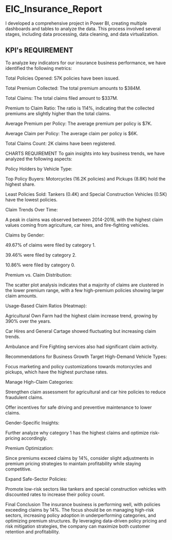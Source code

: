 # EIC_Insurance_Report
I developed a comprehensive project in Power BI, creating multiple dashboards and tables to analyze the data. This process involved several stages, including data processing, data cleaning, and data virtualization.
## KPI's REQUIREMENT
To analyze key indicators for our insurance business performance, we have identified the following metrics:

Total Policies Opened: 57K policies have been issued.

Total Premium Collected: The total premium amounts to $384M.

Total Claims: The total claims filed amount to $337M.

Premium to Claim Ratio: The ratio is 114%, indicating that the collected premiums are slightly higher than the total claims.

Average Premium per Policy: The average premium per policy is $7K.

Average Claim per Policy: The average claim per policy is $6K.

Total Claims Count: 2K claims have been registered.

CHARTS REQUIREMENT
To gain insights into key business trends, we have analyzed the following aspects:

Policy Holders by Vehicle Type:

Top Policy Buyers: Motorcycles (16.2K policies) and Pickups (8.8K) hold the highest share.

Least Policies Sold: Tankers (0.4K) and Special Construction Vehicles (0.5K) have the lowest policies.

Claim Trends Over Time:

A peak in claims was observed between 2014-2016, with the highest claim values coming from agriculture, car hires, and fire-fighting vehicles.

Claims by Gender:

49.67% of claims were filed by category 1.

39.46% were filed by category 2.

10.86% were filed by category 0.

Premium vs. Claim Distribution:

The scatter plot analysis indicates that a majority of claims are clustered in the lower premium range, with a few high-premium policies showing larger claim amounts.

Usage-Based Claim Ratios (Heatmap):

Agricultural Own Farm had the highest claim increase trend, growing by 390% over the years.

Car Hires and General Cartage showed fluctuating but increasing claim trends.

Ambulance and Fire Fighting services also had significant claim activity.

Recommendations for Business Growth
Target High-Demand Vehicle Types:

Focus marketing and policy customizations towards motorcycles and pickups, which have the highest purchase rates.

Manage High-Claim Categories:

Strengthen claim assessment for agricultural and car hire policies to reduce fraudulent claims.

Offer incentives for safe driving and preventive maintenance to lower claims.

Gender-Specific Insights:

Further analyze why category 1 has the highest claims and optimize risk-pricing accordingly.

Premium Optimization:

Since premiums exceed claims by 14%, consider slight adjustments in premium pricing strategies to maintain profitability while staying competitive.

Expand Safe-Sector Policies:

Promote low-risk sectors like tankers and special construction vehicles with discounted rates to increase their policy count.

Final Conclusion
The insurance business is performing well, with policies exceeding claims by 14%. The focus should be on managing high-risk sectors, increasing policy adoption in underperforming categories, and optimizing premium structures. By leveraging data-driven policy pricing and risk mitigation strategies, the company can maximize both customer retention and profitability.
